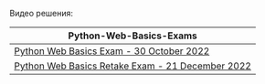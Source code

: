 Видео решения:


| Python-Web-Basics-Exams                                                          |
|----------------------------------------------------------------------------------|
| [Python Web Basics Exam - 30 October 2022](https://youtu.be/L4nzPiLyxSg)         |
| [Python Web Basics Retake Exam - 21 December 2022](https://youtu.be/1pwzBmEfxy4) |

